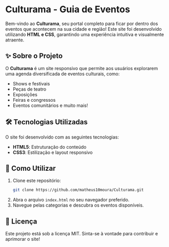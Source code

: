 # Culturama - Guia de Eventos

Bem-vindo ao **Culturama**, seu portal completo para ficar por dentro dos eventos que acontecem na sua cidade e região! Este site foi desenvolvido utilizando **HTML e CSS**, garantindo uma experiência intuitiva e visualmente atraente.

## ✨ Sobre o Projeto

O **Culturama** é um site responsivo que permite aos usuários explorarem uma agenda diversificada de eventos culturais, como:

- Shows e festivais
- Peças de teatro
- Exposições
- Feiras e congressos
- Eventos comunitários e muito mais!

## 🛠 Tecnologias Utilizadas

O site foi desenvolvido com as seguintes tecnologias:

- **HTML5**: Estruturação do conteúdo
- **CSS3**: Estilização e layout responsivo

## 💼 Como Utilizar

1. Clone este repositório:
   ```bash
   git clone https://github.com/matheus10moura/Culturama.git
   ```
2. Abra o arquivo `index.html` no seu navegador preferido.
3. Navegue pelas categorias e descubra os eventos disponíveis.

## 📝 Licença

Este projeto está sob a licença MIT. Sinta-se à vontade para contribuir e aprimorar o site!
